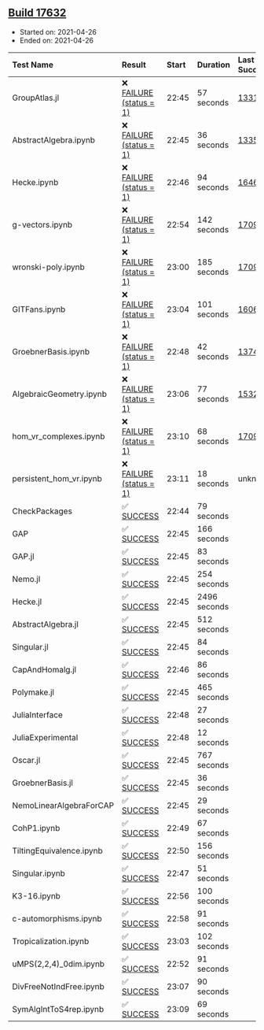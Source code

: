 ## [Build 17632](https://oscarci.mathematik.uni-kl.de/job/oscar/17632/)

* Started on: 2021-04-26
* Ended on: 2021-04-26

| Test Name    | Result | Start | Duration | Last Success | First Failure |
|:-------------|:-------|:------|:---------|:-------------|:--------------|
| GroupAtlas.jl | ❌ [FAILURE (status = 1)](https://oscarci.mathematik.uni-kl.de/job/oscar/17632/artifact/logs/build-17632/GroupAtlas.jl.log) | 22:45 | 57 seconds | [13311](https://oscarci.mathematik.uni-kl.de/job/oscar/13311/) | [13312](https://oscarci.mathematik.uni-kl.de/job/oscar/13312/) |
| AbstractAlgebra.ipynb | ❌ [FAILURE (status = 1)](https://oscarci.mathematik.uni-kl.de/job/oscar/17632/artifact/logs/build-17632/AbstractAlgebra.ipynb.log) | 22:45 | 36 seconds | [13355](https://oscarci.mathematik.uni-kl.de/job/oscar/13355/) | [13356](https://oscarci.mathematik.uni-kl.de/job/oscar/13356/) |
| Hecke.ipynb | ❌ [FAILURE (status = 1)](https://oscarci.mathematik.uni-kl.de/job/oscar/17632/artifact/logs/build-17632/Hecke.ipynb.log) | 22:46 | 94 seconds | [16463](https://oscarci.mathematik.uni-kl.de/job/oscar/16463/) | [16464](https://oscarci.mathematik.uni-kl.de/job/oscar/16464/) |
| g-vectors.ipynb | ❌ [FAILURE (status = 1)](https://oscarci.mathematik.uni-kl.de/job/oscar/17632/artifact/logs/build-17632/g-vectors.ipynb.log) | 22:54 | 142 seconds | [17099](https://oscarci.mathematik.uni-kl.de/job/oscar/17099/) | [17100](https://oscarci.mathematik.uni-kl.de/job/oscar/17100/) |
| wronski-poly.ipynb | ❌ [FAILURE (status = 1)](https://oscarci.mathematik.uni-kl.de/job/oscar/17632/artifact/logs/build-17632/wronski-poly.ipynb.log) | 23:00 | 185 seconds | [17098](https://oscarci.mathematik.uni-kl.de/job/oscar/17098/) | [17099](https://oscarci.mathematik.uni-kl.de/job/oscar/17099/) |
| GITFans.ipynb | ❌ [FAILURE (status = 1)](https://oscarci.mathematik.uni-kl.de/job/oscar/17632/artifact/logs/build-17632/GITFans.ipynb.log) | 23:04 | 101 seconds | [16068](https://oscarci.mathematik.uni-kl.de/job/oscar/16068/) | [16069](https://oscarci.mathematik.uni-kl.de/job/oscar/16069/) |
| GroebnerBasis.ipynb | ❌ [FAILURE (status = 1)](https://oscarci.mathematik.uni-kl.de/job/oscar/17632/artifact/logs/build-17632/GroebnerBasis.ipynb.log) | 22:48 | 42 seconds | [13748](https://oscarci.mathematik.uni-kl.de/job/oscar/13748/) | [13749](https://oscarci.mathematik.uni-kl.de/job/oscar/13749/) |
| AlgebraicGeometry.ipynb | ❌ [FAILURE (status = 1)](https://oscarci.mathematik.uni-kl.de/job/oscar/17632/artifact/logs/build-17632/AlgebraicGeometry.ipynb.log) | 23:06 | 77 seconds | [15322](https://oscarci.mathematik.uni-kl.de/job/oscar/15322/) | [15323](https://oscarci.mathematik.uni-kl.de/job/oscar/15323/) |
| hom_vr_complexes.ipynb | ❌ [FAILURE (status = 1)](https://oscarci.mathematik.uni-kl.de/job/oscar/17632/artifact/logs/build-17632/hom_vr_complexes.ipynb.log) | 23:10 | 68 seconds | [17099](https://oscarci.mathematik.uni-kl.de/job/oscar/17099/) | [17100](https://oscarci.mathematik.uni-kl.de/job/oscar/17100/) |
| persistent_hom_vr.ipynb | ❌ [FAILURE (status = 1)](https://oscarci.mathematik.uni-kl.de/job/oscar/17632/artifact/logs/build-17632/persistent_hom_vr.ipynb.log) | 23:11 | 18 seconds | unknown | unknown |
| CheckPackages | ✅ [SUCCESS](https://oscarci.mathematik.uni-kl.de/job/oscar/17632/artifact/logs/build-17632/CheckPackages.log) | 22:44 | 79 seconds |  |  |
| GAP | ✅ [SUCCESS](https://oscarci.mathematik.uni-kl.de/job/oscar/17632/artifact/logs/build-17632/GAP.log) | 22:45 | 166 seconds |  |  |
| GAP.jl | ✅ [SUCCESS](https://oscarci.mathematik.uni-kl.de/job/oscar/17632/artifact/logs/build-17632/GAP.jl.log) | 22:45 | 83 seconds |  |  |
| Nemo.jl | ✅ [SUCCESS](https://oscarci.mathematik.uni-kl.de/job/oscar/17632/artifact/logs/build-17632/Nemo.jl.log) | 22:45 | 254 seconds |  |  |
| Hecke.jl | ✅ [SUCCESS](https://oscarci.mathematik.uni-kl.de/job/oscar/17632/artifact/logs/build-17632/Hecke.jl.log) | 22:45 | 2496 seconds |  |  |
| AbstractAlgebra.jl | ✅ [SUCCESS](https://oscarci.mathematik.uni-kl.de/job/oscar/17632/artifact/logs/build-17632/AbstractAlgebra.jl.log) | 22:45 | 512 seconds |  |  |
| Singular.jl | ✅ [SUCCESS](https://oscarci.mathematik.uni-kl.de/job/oscar/17632/artifact/logs/build-17632/Singular.jl.log) | 22:45 | 84 seconds |  |  |
| CapAndHomalg.jl | ✅ [SUCCESS](https://oscarci.mathematik.uni-kl.de/job/oscar/17632/artifact/logs/build-17632/CapAndHomalg.jl.log) | 22:46 | 86 seconds |  |  |
| Polymake.jl | ✅ [SUCCESS](https://oscarci.mathematik.uni-kl.de/job/oscar/17632/artifact/logs/build-17632/Polymake.jl.log) | 22:45 | 465 seconds |  |  |
| JuliaInterface | ✅ [SUCCESS](https://oscarci.mathematik.uni-kl.de/job/oscar/17632/artifact/logs/build-17632/JuliaInterface.log) | 22:48 | 27 seconds |  |  |
| JuliaExperimental | ✅ [SUCCESS](https://oscarci.mathematik.uni-kl.de/job/oscar/17632/artifact/logs/build-17632/JuliaExperimental.log) | 22:48 | 12 seconds |  |  |
| Oscar.jl | ✅ [SUCCESS](https://oscarci.mathematik.uni-kl.de/job/oscar/17632/artifact/logs/build-17632/Oscar.jl.log) | 22:45 | 767 seconds |  |  |
| GroebnerBasis.jl | ✅ [SUCCESS](https://oscarci.mathematik.uni-kl.de/job/oscar/17632/artifact/logs/build-17632/GroebnerBasis.jl.log) | 22:45 | 36 seconds |  |  |
| NemoLinearAlgebraForCAP | ✅ [SUCCESS](https://oscarci.mathematik.uni-kl.de/job/oscar/17632/artifact/logs/build-17632/NemoLinearAlgebraForCAP.log) | 22:45 | 29 seconds |  |  |
| CohP1.ipynb | ✅ [SUCCESS](https://oscarci.mathematik.uni-kl.de/job/oscar/17632/artifact/logs/build-17632/CohP1.ipynb.log) | 22:49 | 67 seconds |  |  |
| TiltingEquivalence.ipynb | ✅ [SUCCESS](https://oscarci.mathematik.uni-kl.de/job/oscar/17632/artifact/logs/build-17632/TiltingEquivalence.ipynb.log) | 22:50 | 156 seconds |  |  |
| Singular.ipynb | ✅ [SUCCESS](https://oscarci.mathematik.uni-kl.de/job/oscar/17632/artifact/logs/build-17632/Singular.ipynb.log) | 22:47 | 51 seconds |  |  |
| K3-16.ipynb | ✅ [SUCCESS](https://oscarci.mathematik.uni-kl.de/job/oscar/17632/artifact/logs/build-17632/K3-16.ipynb.log) | 22:56 | 100 seconds |  |  |
| c-automorphisms.ipynb | ✅ [SUCCESS](https://oscarci.mathematik.uni-kl.de/job/oscar/17632/artifact/logs/build-17632/c-automorphisms.ipynb.log) | 22:58 | 91 seconds |  |  |
| Tropicalization.ipynb | ✅ [SUCCESS](https://oscarci.mathematik.uni-kl.de/job/oscar/17632/artifact/logs/build-17632/Tropicalization.ipynb.log) | 23:03 | 102 seconds |  |  |
| uMPS(2,2,4)_0dim.ipynb | ✅ [SUCCESS](https://oscarci.mathematik.uni-kl.de/job/oscar/17632/artifact/logs/build-17632/uMPS-2-2-4-_0dim.ipynb.log) | 22:52 | 91 seconds |  |  |
| DivFreeNotIndFree.ipynb | ✅ [SUCCESS](https://oscarci.mathematik.uni-kl.de/job/oscar/17632/artifact/logs/build-17632/DivFreeNotIndFree.ipynb.log) | 23:07 | 90 seconds |  |  |
| SymAlgIntToS4rep.ipynb | ✅ [SUCCESS](https://oscarci.mathematik.uni-kl.de/job/oscar/17632/artifact/logs/build-17632/SymAlgIntToS4rep.ipynb.log) | 23:09 | 69 seconds |  |  |
